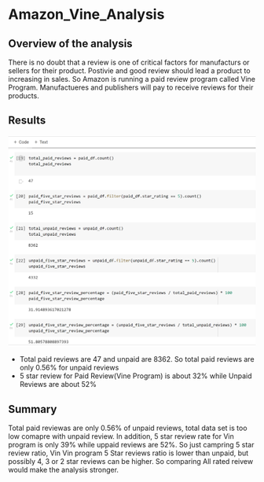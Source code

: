 # Amazon_Vine_Analysis

## Overview of the analysis
There is no doubt that a review is one of critical factors for manufacturs or sellers for their product. Postivie and good review should lead a product to increasing in sales. So Amazon is running a paid review program called Vine Program. Manufactueres and publishers will pay to receive reviews for their products. 

## Results
![Vine_Review_Results](https://github.com/jamesmoonusa/Amazon_Vine_Analysis/blob/main/Vine_Review_Results.PNG)

- Total paid reviews are 47 and unpaid are 8362. So total paid reviews are only 0.56% for unpaid reviews
- 5 star review for Paid Review(Vine Program) is about 32% while Unpaid Reviews are about 52% 

##  Summary
Total paid reviewas are only 0.56% of unpaid reviews, total data set is too low comapre with unpaid review. In addition, 5 star review rate for Vin program is only 39% while uppaid reviews are 52%. So just campring 5 star review ratio, Vin
Vin program 5 Star reviews ratio is lower than unpaid, but possibly 4, 3 or 2 star reviews can be higher. So comparing All rated reivew would make the analysis stronger. 

